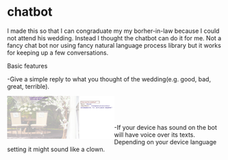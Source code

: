 # chatbot
I made this so that I can congraduate my my borher-in-law because I could not attend his wedding.
Instead I thought the chatbot can do it for me. Not a fancy chat bot nor using fancy natural language process library
but it works for keeping up a few conversations.


Basic features
<p>-Give a simple reply to what you thought of the wedding(e.g. good, bad, great, terrible). </p>
&nbsp;<img align="left" src="https://github.com/Yoloyoda/chatbot/blob/master/Chatbot_Demo1.PNG" width="250" height="100"/> 
<br/><br/><br/>
<p>-If your device has sound on the bot will have voice over its texts. Depending on your device language setting
 it might sound like a clown.
</p>

